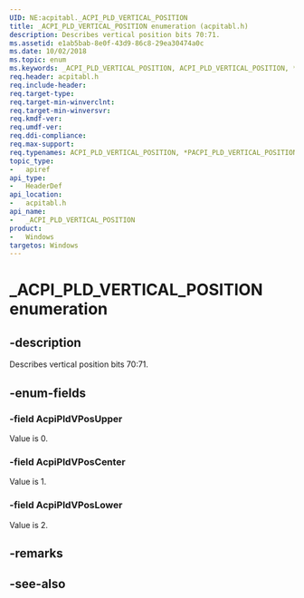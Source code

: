 ```yaml
---
UID: NE:acpitabl._ACPI_PLD_VERTICAL_POSITION
title: _ACPI_PLD_VERTICAL_POSITION enumeration (acpitabl.h)
description: Describes vertical position bits 70:71.
ms.assetid: e1ab5bab-8e0f-43d9-86c8-29ea30474a0c
ms.date: 10/02/2018
ms.topic: enum
ms.keywords: _ACPI_PLD_VERTICAL_POSITION, ACPI_PLD_VERTICAL_POSITION, *PACPI_PLD_VERTICAL_POSITION, AcpiPldVPos
req.header: acpitabl.h
req.include-header:
req.target-type:
req.target-min-winverclnt:
req.target-min-winversvr:
req.kmdf-ver:
req.umdf-ver:
req.ddi-compliance:
req.max-support:
req.typenames: ACPI_PLD_VERTICAL_POSITION, *PACPI_PLD_VERTICAL_POSITION
topic_type: 
-	apiref
api_type: 
-	HeaderDef
api_location: 
-	acpitabl.h
api_name: 
-	_ACPI_PLD_VERTICAL_POSITION
product:
-	Windows
targetos: Windows
---
```


# _ACPI_PLD_VERTICAL_POSITION enumeration

## -description

Describes vertical position bits 70:71.

## -enum-fields

### -field AcpiPldVPosUpper 

Value is 0.

### -field AcpiPldVPosCenter

Value is 1.

### -field AcpiPldVPosLower 

Value is 2.

## -remarks

## -see-also

